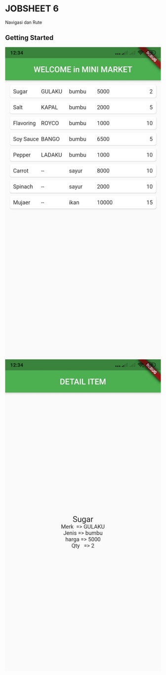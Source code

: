 # JOBSHEET 6

Navigasi dan Rute

## Getting Started

![screenshot](image/homePage.jpeg)
![screenshot](image/itemPage.jpeg)

